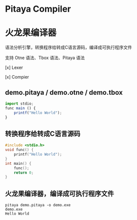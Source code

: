 # Pitaya Compiler

# 火龙果编译器
语法分析引擎，转换程序给转成C语言源码，编译成可执行程序文件

支持 Otne 语法、Tbox 语法、Pitaya 语法

[x] Lexer

[x] Compier


## demo.pitaya / demo.otne / demo.tbox

```ts
import stdio;
func main () {
    printf("Hello World");
}
```

## 转换程序给转成C语言源码
```c
#include <stdio.h>
void func() {
    printf("Hello World");
}
int main() {
    func();
    return 0;
}
```

## 火龙果编译器，编译成可执行程序文件

```
pitaya demo.pitaya -o demo.exe
demo.exe
Hello World
```
